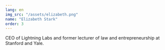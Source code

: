 ```yaml
---
lang: en
img_src: "/assets/elizabeth.png"
name: "Elizabeth Stark"
order: 3
---
```


CEO of Lightning Labs and former lecturer of law and entrepreneurship at Stanford and Yale.